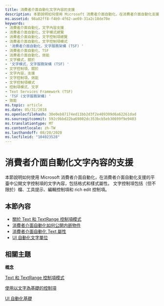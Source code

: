 ```yaml
---
title: 消費者介面自動化文字內容的支援
description: 本節說明如何使用 Microsoft 消費者介面自動化，在消費者介面自動化支援的平臺中公開文字控制項的文字內容，包括格式和樣式屬性。
ms.assetid: 98a82ff8-f4b9-4f62-ae69-31a2c18de70e
keywords:
- 消費者介面自動化，文字內容支援
- 消費者介面自動化，文字模式總覽
- 消費者介面自動化，文字控制項總覽
- 消費者介面自動化，文字控制項模式
- '消費者介面自動化，文字服務架構 (TSF) '
- 消費者介面自動化、TSF
- 消費者介面自動化，效能
- 文字模式，關於
- '文字模式，文字服務架構 (TSF) '
- 文字控制項，關於
- 文字內容，支援
- 文字控制項，效能
- 文字控制項模式
- 控制項模式、文字
- Text Services Framework (TSF)
- 'TSF (文字服務架構) '
- 效能
ms.topic: article
ms.date: 05/31/2018
ms.openlocfilehash: 30e0eb87174ed11bb2d3f2e409309d6a62261dad
ms.sourcegitcommit: 592c9bbd22ba69802dc353bcb5eb30699f9e9403
ms.translationtype: MT
ms.contentlocale: zh-TW
ms.lasthandoff: 08/20/2020
ms.locfileid: "104023528"
---
```

# <a name="ui-automation-support-for-textual-content"></a>消費者介面自動化文字內容的支援

本節說明如何使用 Microsoft 消費者介面自動化，在消費者介面自動化支援的平臺中公開文字控制項的文字內容，包括格式和樣式屬性。 文字控制項包括（但不限於）檔、工具提示、編輯控制項和 rich edit 控制項。

## <a name="in-this-section"></a>本節內容

-   [關於 Text 和 TextRange 控制項模式](uiauto-about-text-and-textrange-patterns.md)
-   [消費者介面自動化如何公開内嵌物件](uiauto-textpattern-and-embedded-objects-overview.md)
-   [消費者介面自動化 Text 屬性](uiauto-textattributes.md)
-   [UI 自動化文字單位](/windows/desktop/WinAuto/uiauto-uiautomationtextunits)

## <a name="related-topics"></a>相關主題

<dl> <dt>

**概念**
</dt> <dt>

[Text 和 TextRange 控制項模式](uiauto-implementingtextandtextrange.md)
</dt> <dt>

[使用以文字為基礎的控制項](uiauto-workingwithtextbasedcontrols.md)
</dt> <dt>

[UI 自動化基礎](entry-uiautocore-overview.md)
</dt> </dl>

 

 